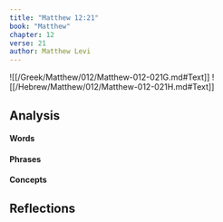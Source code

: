 ```yaml
---
title: "Matthew 12:21"
book: "Matthew"
chapter: 12
verse: 21
author: Matthew Levi
---
```

![[/Greek/Matthew/012/Matthew-012-021G.md#Text]]
![[/Hebrew/Matthew/012/Matthew-012-021H.md#Text]]

## Analysis

#### Words

#### Phrases

#### Concepts

## Reflections

